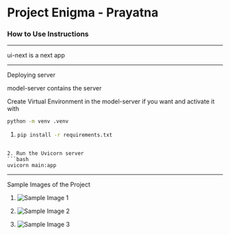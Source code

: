 # Project Enigma - Prayatna

### How to Use Instructions

---
ui-next is a next app

---

Deploying server

model-server contains the server

Create Virtual Environment in the model-server if you want and activate it with

```bash
python -m venv .venv
```

1. ```bash
   pip install -r requirements.txt 
```

2. Run the Uvicorn server
```bash
uvicorn main:app
```

---

Sample Images of the Project

1. ![Sample Image 1](https://github.com/abhi6774/enigma/blob/main/source/s1.png)

2. ![Sample Image 2](https://github.com/abhi6774/enigma/blob/main/source/s2.png)

3. ![Sample Image 3](https://github.com/abhi6774/enigma/blob/main/source/s3.png)
